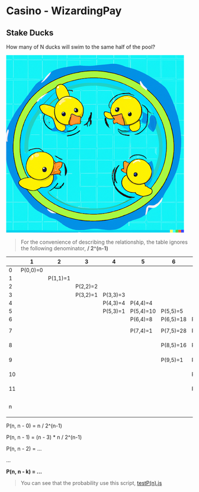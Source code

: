 # Casino - WizardingPay

## Stake Ducks

How many of N ducks will swim to the same half of the pool?

![4ducks](./4ducks.png)

> For the convenience of describing the relationship, the table ignores the following denominator, **/ 2^(n-1)**

|     | 1        | 2        | 3        | 4        | 5         | 6         | n-6        | n-5           | n-4           | n-3           | n-2          | n-1              | n        |
|-----|----------|----------|----------|----------|-----------|-----------|------------|---------------|---------------|---------------|--------------|------------------|----------|
| 0   | P(0,0)=0 |          |          |          |           |           |            |               |               |               |              |                  |          |
| 1   |          | P(1,1)=1 |          |          |           |           |            |               |               |               |              |                  |          |
| 2   |          |          | P(2,2)=2 |          |           |           |            |               |               |               |              |                  |          |
| 3   |          |          | P(3,2)=1 | P(3,3)=3 |           |           |            |               |               |               |              |                  |          |
| 4   |          |          |          | P(4,3)=4 | P(4,4)=4  |           |            |               |               |               |              |                  |          |
| 5   |          |          |          | P(5,3)=1 | P(5,4)=10 | P(5,5)=5  |            |               |               |               |              |                  |          |
| 6   |          |          |          |          | P(6,4)=8  | P(6,5)=18 | P(6,6)=6   |               |               |               |              |                  |          |
| 7   |          |          |          |          | P(7,4)=1  | P(7,5)=28 | P(7,6)=28  | P(7,n-5)=7    |               |               |              |                  |          |
| 8   |          |          |          |          |           | P(8,5)=16 | P(8,6)=64  | P(8,n-5)=40   | P(8,n-4)=8    |               |              |                  |          |
| 9   |          |          |          |          |           | P(9,5)=1  | P(9,6)=75  | P(9,n-5)=117  | P(9,n-4)=54   | P(9,n-3)=9    |              |                  |          |
| 10  |          |          |          |          |           |           | P(10,6)=32 | P(10,n-5)=210 | P(10,n-4)=190 | P(10,n-3)=70  | P(10,n-2)=10 |                  |          |
| 11  |          |          |          |          |           |           | P(11,6)=1  | P(11,n-5)=198 | P(11,n-4)=440 | P(11,n-3)=286 | P(11,n-2)=88 | P(11,n-1)=11     |          |
| n   |          |          |          |          |           |           |            | P(n,n-5)=     | P(n,n-4)=     | P(n,n-3)=     | P(n,n-2)=    | P(n,n-1)=(n-3)*n | P(n,n)=n |

P(n, n - 0) = n / 2^(n-1)

P(n, n - 1) = (n - 3) * n / 2^(n-1)

P(n, n - 2) = ...

...

**P(n, n - k) = ...**

> You can see that the probability use this script, [testP(n).js](./test/testP(n).js)
